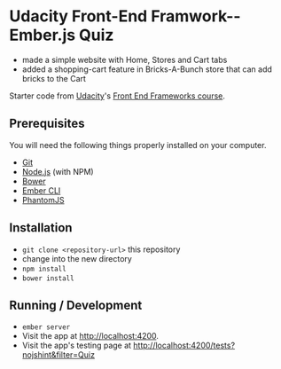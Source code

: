 # Udacity Front-End Framwork--Ember.js Quiz 
 - made a simple website with Home, Stores and Cart tabs
 - added a shopping-cart feature in Bricks-A-Bunch store that can add bricks to the Cart
 
 Starter code from [Udacity](https://www.udacity.com)'s [Front End Frameworks course](https://www.udacity.com/course/front-end-frameworks--ud894).

## Prerequisites

You will need the following things properly installed on your computer.

* [Git](http://git-scm.com/)
* [Node.js](http://nodejs.org/) (with NPM)
* [Bower](http://bower.io/)
* [Ember CLI](http://www.ember-cli.com/)
* [PhantomJS](http://phantomjs.org/)

## Installation

* `git clone <repository-url>` this repository
* change into the new directory
* `npm install`
* `bower install`

## Running / Development

* `ember server`
* Visit the app at [http://localhost:4200](http://localhost:4200).
* Visit the app's testing page at [http://localhost:4200/tests?nojshint&filter=Quiz](http://localhost:4200/tests?nojshint&filter=Quiz)
